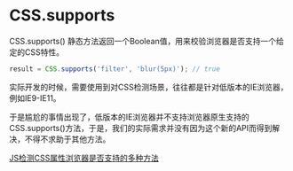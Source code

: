 # CSS.supports

CSS.supports() 静态方法返回一个Boolean值，用来校验浏览器是否支持一个给定的CSS特性。

```js
result = CSS.supports('filter', 'blur(5px)'); // true
```

实际开发的时候，需要使用到对CSS检测场景，往往都是针对低版本的IE浏览器，例如IE9-IE11。

于是尴尬的事情出现了，低版本的IE浏览器并不支持浏览器原生支持的CSS.supports()方法，于是，我们的实际需求并没有因为这个新的API而得到解决，不得不求助于其他方法。

[JS检测CSS属性浏览器是否支持的多种方法](https://www.zhangxinxu.com/wordpress/2019/11/js-css-supports-detect/)
